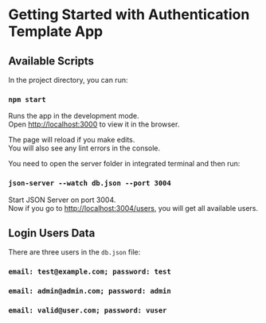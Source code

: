 # Getting Started with Authentication Template App

## Available Scripts

In the project directory, you can run:

### `npm start`

Runs the app in the development mode.\
Open [http://localhost:3000](http://localhost:3000) to view it in the browser.

The page will reload if you make edits.\
You will also see any lint errors in the console.

You need to open the server folder in integrated terminal and then run:

### `json-server --watch db.json --port 3004`

Start JSON Server on port 3004.\
Now if you go to [http://localhost:3004/users](http://localhost:3004/users), you will get all available users.

## Login Users Data

There are three users in the `db.json` file:

### `email: test@example.com; password: test`

### `email: admin@admin.com; password: admin`

### `email: valid@user.com; password: vuser`